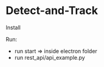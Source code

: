 # Detect-and-Track

Install


Run:

- run start => inside electron folder
- run rest_api/api_example.py
